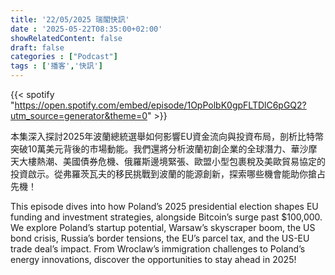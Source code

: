 ```yaml
---
title: '22/05/2025 瑞閣快訊'
date : '2025-05-22T08:35:00+02:00'
showRelatedContent: false
draft: false
categories : ["Podcast"]
tags : ['播客','快訊']
---
```

{{< spotify "https://open.spotify.com/embed/episode/1OpPolbK0gpFLTDlC6pGQ2?utm_source=generator&theme=0" >}}


本集深入探討2025年波蘭總統選舉如何影響EU資金流向與投資布局，剖析比特幣突破10萬美元背後的市場動能。我們還將分析波蘭初創企業的全球潛力、華沙摩天大樓熱潮、美國債券危機、俄羅斯邊境緊張、歐盟小型包裹稅及美歐貿易協定的投資啟示。從弗羅茨瓦夫的移民挑戰到波蘭的能源創新，探索哪些機會能助你搶占先機！



This episode dives into how Poland’s 2025 presidential election shapes EU funding and investment strategies, alongside Bitcoin’s surge past $100,000. We explore Poland’s startup potential, Warsaw’s skyscraper boom, the US bond crisis, Russia’s border tensions, the EU’s parcel tax, and the US-EU trade deal’s impact. From Wroclaw’s immigration challenges to Poland’s energy innovations, discover the opportunities to stay ahead in 2025!